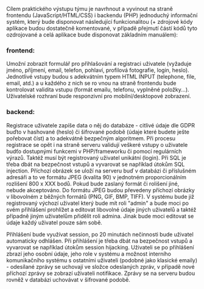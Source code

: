 Cílem praktického výstupu týmu je navrhnout a vyvinout na straně frontendu (JavaScript/HTML/CSS) i backendu (PHP) jednoduchý informační systém, který bude disponovat následující funkcionalitou (+ zdrojové kódy aplikace budou dostatečně komentované, v případě přejmutí částí kódů tyto ozdrojované a celá aplikace bude disponovat základním manuálem):
 

### frontend:
Umožní zobrazit formulář pro přihlašování a registraci uživatele (vyžaduje jméno, příjmení, email, telefon, pohlaví, profilová fotografie, login, heslo).
Jednotlivé vstupy budou s adekvátním typem HTML INPUT (telephone, file, email, atd.) a u každého z nich se ro  vnou na straně frontendu bude kontrolovat validita vstupu (formát emailu, telefonu, vyplněné položky...). Uživatelské rozhraní bude responzivní pro mobilní/desktopové zobrazení.


### backend:
Registrace uživatele zapíše data o něj do databáze - citlivé údaje dle GDPR buďto v hashované (heslo) či šifrované podobě (údaje které budete ješte pořebovat číst) a to adekvátně bezpečným algoritmem.
Při procesu registrace se opět i na straně serveru validují veškeré vstupy o uživatele budťo dostupnými funkcemi v PHP/frameworku či pomocí regulárních výrazů. Taktéž musí být registrovaný uživatel unikátní (login). Při SQL je třeba dbát na bezpečnost vstupů a vyvarovat se například útokům SQL injection. Příchozí obrázek se uloží na serveru buď v databázi či příslušném adresáři a to ve formátu JPEG (kvalita 90) v jednotném proporcionálním rozlišení 800 x XXX bodů. Pokud bude zaslaný formát či rolišení jiné, nebude akceptováno. Do formátu JPEG budou převedeny příchozí obrázky v libovolném z běžných formátů (PNG, GIF, BMP, TIFF). V systému bude již registrovaný výchozí uživatel který bude mít roli "admin" a bude moci po svém přihlášení prohlížet a editovat libovolné údaje jiných uživatelů a taktéž případně jiným uživatelům přidělit roli admina. Jinak bude moci editovat se údaje každý uživatel pouze sám sobě.
 

Přihlášení bude využívat session, po 20 minutách nečinnosti bude uživatel automaticky odhlášen. Při přihlášení je třeba dbát na bezpečnost vstupů a vyvarovat se například útokům session hijacking. Uživateli se po přihlášení zbrazí jeho osobní údaje, jeho role v systému a možnost interního komunikačního systému s ostatními uživateli (podobné jako klasické emaily) - odesílané zprávy se uchovají ve složce odeslaných zpráv, v případě nové příchozí zprávy se zobrazí uživateli notifikace. Zprávy se na serveru budou rovněž v databázi uchovávat v šifrované podobě.
